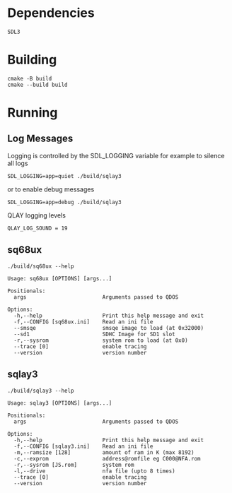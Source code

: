 # Dependencies

```
SDL3
```

# Building

```
cmake -B build
cmake --build build
```

# Running
## Log Messages

Logging is controlled by the SDL_LOGGING variable for example to silence all logs

```
SDL_LOGGING=app=quiet ./build/sqlay3
```

or to enable debug messages

```
SDL_LOGGING=app=debug ./build/sqlay3
```

QLAY logging levels

```
QLAY_LOG_SOUND = 19

```
## sq68ux

```
./build/sq68ux --help

Usage: sq68ux [OPTIONS] [args...]

Positionals:
  args                        Arguments passed to QDOS

Options:
  -h,--help                   Print this help message and exit
  -f,--CONFIG [sq68ux.ini]    Read an ini file
  --smsqe                     smsqe image to load (at 0x32000)
  --sd1                       SDHC Image for SD1 slot
  -r,--sysrom                 system rom to load (at 0x0)
  --trace [0]                 enable tracing
  --version                   version number
```

## sqlay3

```
./build/sqlay3 --help

Usage: sqlay3 [OPTIONS] [args...]

Positionals:
  args                        Arguments passed to QDOS

Options:
  -h,--help                   Print this help message and exit
  -f,--CONFIG [sqlay3.ini]    Read an ini file
  -m,--ramsize [128]          amount of ram in K (max 8192)
  -c,--exprom                 address@romfile eg C000@NFA.rom
  -r,--sysrom [JS.rom]        system rom
  -l,--drive                  nfa file (upto 8 times)
  --trace [0]                 enable tracing
  --version                   version number
```

